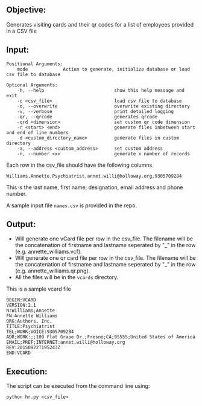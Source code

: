 ## Objective:

Generates visiting cards and their qr codes for a list of employees provided in a CSV
file


## Input:

    Positional Arguments:
        mode             Action to generate, initialize database or load csv file to database

    Optional Arguments:
        -h, --help                          show this help message and exit
        -c <csv_file>                       load csv file to database
        -o, --overwrite                     overwrite existing directory
        -v, --verbose                       print detailed logging
        -qr, --qrcode                       generates qrcode
        -qrd <dimension>                    set custom qr code dimension
        -r <start> <end>                    generate files inbetween start and end of line numbers
        -d <custom_directory_name>          generate files in custom directory
        -a, --address <custom_address>      set custom address
        -n, --number <x>                    generate x number of records
                            

Each row in the csv_file should have the following columns

    Williams,Annette,Psychiatrist,annet.willi@holloway.org,9305709284

This is the last name, first name, designation, email address and
phone number. 

A sample input file `names.csv` is provided in the repo.


## Output:

- Will generate one vCard file per row in the csv_file. The filename
will be the concatenation of firstname and lastname seperated by "_" 
in the row (e.g. annette_williams.vcf).
- Will generate one qr card file per row in the csv_file. The filename
will be the concatenation of firstname and lastname seperated by "_" 
in the row (e.g. annette_williams.qr.png).
- All the files will be in the `vcards` directory.

This is a sample vcard file

    BEGIN:VCARD
    VERSION:2.1
    N:Williams;Annette
    FN:Annette Williams
    ORG:Authors, Inc.
    TITLE:Psychiatrist
    TEL;WORK;VOICE:9305709284
    ADR;WORK:;;100 Flat Grape Dr.;Fresno;CA;95555;United States of America
    EMAIL;PREF;INTERNET:annet.willi@holloway.org
    REV:20150922T195243Z
    END:VCARD


## Execution:

The script can be executed from the command line using:
 
 ```python hr.py <csv_file>```
    
